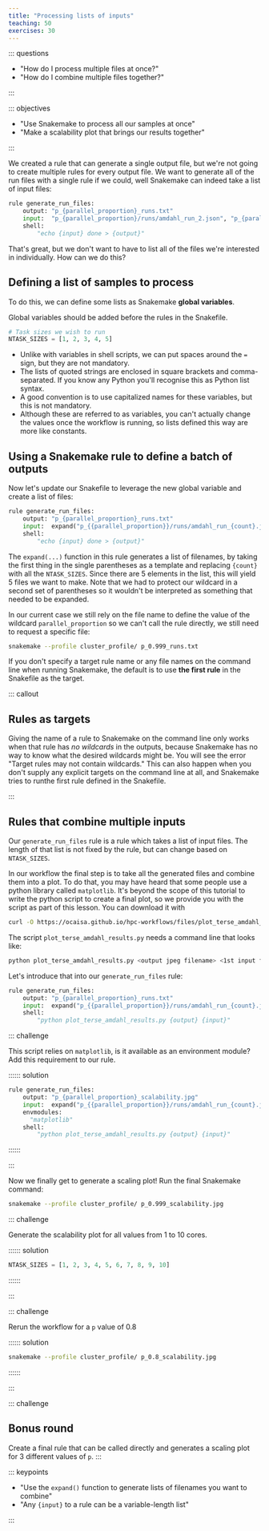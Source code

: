 ```yaml
---
title: "Processing lists of inputs"
teaching: 50
exercises: 30
---
```


::: questions

- "How do I process multiple files at once?"
- "How do I combine multiple files together?"

:::

::: objectives

- "Use Snakemake to process all our samples at once"
- "Make a scalability plot that brings our results together"

:::

We created a rule that can generate a single output file, but we're not going to
create multiple rules for every output file. We want to generate all of the run
files with a single rule if we could, well Snakemake can indeed take a list of
input files:

```python
rule generate_run_files:
    output: "p_{parallel_proportion}_runs.txt"
    input:  "p_{parallel_proportion}/runs/amdahl_run_2.json", "p_{parallel_proportion}/runs/amdahl_run_6.json"
    shell:
        "echo {input} done > {output}"
```

That's great, but we don't want to have to list all of the files we're
interested in individually. How can we do this?

## Defining a list of samples to process

To do this, we can define some lists as Snakemake **global variables**.

Global variables should be added before the rules in the Snakefile.

```python
# Task sizes we wish to run
NTASK_SIZES = [1, 2, 3, 4, 5]
```

- Unlike with variables in shell scripts, we can put spaces around the `=` sign,
  but they are not mandatory.
- The lists of quoted strings are enclosed in square brackets and
  comma-separated. If you know any Python you'll recognise this as Python list
  syntax.
- A good convention is to use capitalized names for these variables, but this is
  not mandatory.
- Although these are referred to as variables, you can't actually change the
  values once the workflow is running, so lists defined this way are more like
  constants.

## Using a Snakemake rule to define a batch of outputs

Now let's update our Snakefile to leverage the new global variable and create a
list of files:

```python
rule generate_run_files:
    output: "p_{parallel_proportion}_runs.txt"
    input:  expand("p_{{parallel_proportion}}/runs/amdahl_run_{count}.json", count=NTASK_SIZES)
    shell:
        "echo {input} done > {output}"
```

The `expand(...)` function in this rule generates a list of filenames, by taking
the first thing in the single parentheses as a template and replacing `{count}`
with all the `NTASK_SIZES`. Since there are 5 elements in the list, this will
yield 5 files we want to make. Note that we had to protect our wildcard in a
second set of parentheses so it wouldn't be interpreted as something that needed
to be expanded.

In our current case we still rely on the file name to define the value of the
wildcard `parallel_proportion` so we can't call the rule directly, we still need
to request a specific file:

```bash
snakemake --profile cluster_profile/ p_0.999_runs.txt
```

If you don't specify a target rule name or any file names on the command line
when running Snakemake, the default is to use **the first rule** in the
Snakefile as the target.

::: callout
## Rules as targets

Giving the name of a rule to Snakemake on the command line only works when that
rule has *no wildcards* in the outputs, because Snakemake has no way to know
what the desired wildcards might be. You will see the error "Target rules may
not contain wildcards." This can also happen when you don't supply any explicit
targets on the command line at all, and Snakemake tries to runthe first rule
defined in the Snakefile.

:::

## Rules that combine multiple inputs

Our `generate_run_files` rule is a rule which takes a list of input files. The
length of that list is not fixed by the rule, but can change based on
`NTASK_SIZES`.

In our workflow the final step is to take all the generated files and combine
them into a plot. To do that, you may have heard that some people use a python
library called `matplotlib`. It's beyond the scope of this tutorial to write
the python script to create a final plot, so we provide you with the script as
part of this lesson. You can download it with

```bash
curl -O https://ocaisa.github.io/hpc-workflows/files/plot_terse_amdahl_results.py
```

The script `plot_terse_amdahl_results.py` needs a command line that looks like:

```bash
python plot_terse_amdahl_results.py <output jpeg filename> <1st input file> <2nd input file> ...
```

Let's introduce that into our `generate_run_files` rule:

```python
rule generate_run_files:
    output: "p_{parallel_proportion}_runs.txt"
    input:  expand("p_{{parallel_proportion}}/runs/amdahl_run_{count}.json", count=NTASK_SIZES)
    shell:
        "python plot_terse_amdahl_results.py {output} {input}"
```

::: challenge

This script relies on `matplotlib`, is it available as an environment module?
Add this requirement to our rule.

:::::: solution

```python
rule generate_run_files:
    output: "p_{parallel_proportion}_scalability.jpg"
    input:  expand("p_{{parallel_proportion}}/runs/amdahl_run_{count}.json", count=NTASK_SIZES)
    envmodules:
      "matplotlib"
    shell:
        "python plot_terse_amdahl_results.py {output} {input}"
```

::::::

:::

Now we finally get to generate a scaling plot! Run the final Snakemake command:

```bash
snakemake --profile cluster_profile/ p_0.999_scalability.jpg
```

::: challenge

Generate the scalability plot for all values from 1 to 10 cores.

:::::: solution

```python
NTASK_SIZES = [1, 2, 3, 4, 5, 6, 7, 8, 9, 10]
```

::::::

:::

::: challenge

Rerun the workflow for a `p` value of 0.8

:::::: solution

```bash
snakemake --profile cluster_profile/ p_0.8_scalability.jpg
```

::::::

:::

::: challenge
## Bonus round

Create a final rule that can be called directly and generates a scaling plot for
3 different values of `p`.
:::

::: keypoints

- "Use the `expand()` function to generate lists of filenames you want to combine"
- "Any `{input}` to a rule can be a variable-length list"

:::
